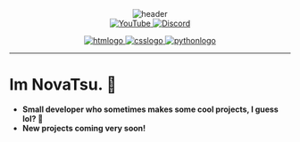 <!-- BY NOVATSU -->
<div align="center">
    <img src="" alt="header">
</div>
<div align="center">
<a href="https://www.youtube.com/@novatsu">
    <img src="https://img.shields.io/badge/YouTube-FF0000?style=for-the-badge&logo=youtube&logoColor=white" alt="YouTube">
</a>
<a href="https://discord.com">
    <img src="https://img.shields.io/badge/Discord-5865F2?style=for-the-badge&logo=discord&logoColor=white" alt="Discord">
</a>
</div> 
<p> </p>
<div align="center">
    <a href="https://developer.mozilla.org/fr/docs/Web/HTML" target="_blank">
        <img src="https://img.shields.io/badge/HTML-E34F26?style=flat&logo=html5&logoColor=white" alt="htmlogo">
    </a>
    <a href="https://developer.mozilla.org/fr/docs/Web/CSS" target="_blank">
        <img src="https://img.shields.io/badge/CSS-1572B6?style=flat&logo=css3&logoColor=white" alt="csslogo">
    </a>
    <a href="https://www.python.org/" target="_blank">
        <img src="https://img.shields.io/badge/Python-3776AB?style=flat&logo=python&logoColor=white" alt="pythonlogo">
    </a>
</div>

---
# Im NovaTsu. 👋
- **Small developer who sometimes makes some cool projects, I guess lol? 🦧**
- **New projects coming very soon!**
#
